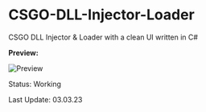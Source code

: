 # CSGO-DLL-Injector-Loader
CSGO DLL Injector & Loader with a clean UI written in C#

**Preview:**



![Preview](https://i.ibb.co/94s8s03/image423.png)

Status: Working




Last Update: 03.03.23
